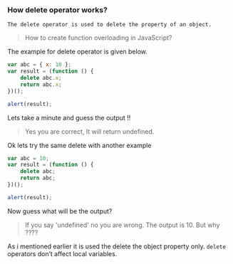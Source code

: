### How delete operator works?

```
The delete operator is used to delete the property of an object.
```

> How to create function overloading in JavaScript?

The example for delete operator is given below.

```javascript
var abc = { x: 10 };
var result = (function () {
    delete abc.x;
    return abc.x;
})();

alert(result);
```

Lets take a minute and guess the output !!

> Yes you are correct, It will return undefined.

Ok lets try the same delete with another example

```javascript
var abc = 10;
var result = (function () {
    delete abc;
    return abc;
})();

alert(result);
```

Now guess what will be the output?

>If you say 'undefined' no you are wrong. The output is 10. But why ????

As i mentioned earlier it is used the delete the object property only. ```delete``` operators don’t affect local variables.
